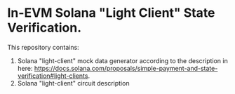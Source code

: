 # In-EVM Solana "Light Client" State Verification.

This repository contains:

1. Solana "light-client" mock data generator according to the description in here: https://docs.solana.com/proposals/simple-payment-and-state-verification#light-clients.
2. Solana "light-client" circuit description
